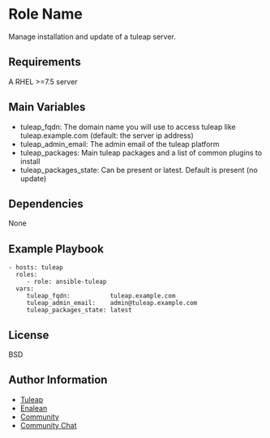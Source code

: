 Role Name
=========

Manage installation and update of a tuleap server.

Requirements
------------

A RHEL >=7.5 server

Main Variables
--------------

- tuleap_fqdn:           The domain name you will use to access tuleap like tuleap.example.com (default: the server ip address)
- tuleap_admin_email:    The admin email of the tuleap platform
- tuleap_packages:       Main tuleap packages and a list of common plugins to install
- tuleap_packages_state: Can be present or latest. Default is present (no update)

Dependencies
------------

None

Example Playbook
----------------

    - hosts: tuleap
      roles:
         - role: ansible-tuleap
      vars:
         tuleap_fqdn:           tuleap.example.com
         tuleap_admin_email:    admin@tuleap.example.com
         tuleap_packages_state: latest

License
-------

BSD

Author Information
------------------

- [Tuleap](https://www.tuleap.org)
- [Enalean](https://www.enalean.com)
- [Community](tuleap.net)
- [Community Chat](chat.tuleap.org)
